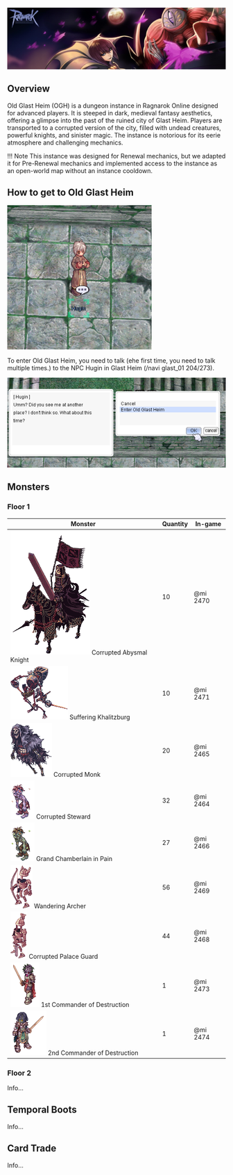 ![OGH](img/OGH.jpg)

## Overview

Old Glast Heim (OGH) is a dungeon instance in Ragnarok Online designed for advanced players. It is steeped in dark, medieval fantasy aesthetics, offering a glimpse into the past of the ruined city of Glast Heim. Players are transported to a corrupted version of the city, filled with undead creatures, powerful knights, and sinister magic. The instance is notorious for its eerie atmosphere and challenging mechanics.

!!! Note
    This instance was designed for Renewal mechanics, but we adapted it for Pre-Renewal mechanics and implemented access to the instance as an open-world map without an instance cooldown.

## How to get to Old Glast Heim

![OGH-Hugin](img/OGH-Hugin.png)<br>

To enter Old Glast Heim, you need to talk (еhe first time, you need to talk multiple times.) to the NPC Hugin in Glast Heim (/navi glast_01 204/273).

 ![OGH-Hugin1](img/OGH-Hugin1.png)<br>

## Monsters

### Floor 1

| Monster | Quantity | In-game  |
|---------|----------|----------|
| ![2470](img/OGH/2470.gif) Corrupted Abysmal Knight | 10 | @mi 2470 |
| ![2471](img/OGH/2471.gif) Suffering Khalitzburg | 10 | @mi 2471 |
| ![2465](img/OGH/2465.gif) Corrupted Monk | 20 | @mi 2465 |
| ![2464](img/OGH/2464.gif) Corrupted Steward | 32 | @mi 2464 |
| ![2466](img/OGH/2466.gif) Grand Chamberlain in Pain | 27 | @mi 2466 |
| ![2469](img/OGH/2469.gif) Wandering Archer | 56 | @mi 2469 |
| ![2468](img/OGH/2468.gif) Corrupted Palace Guard | 44 | @mi 2468 |
| ![2473](img/OGH/2473.gif) 1st Commander of Destruction | 1 | @mi 2473 |
| ![2474](img/OGH/2474.gif) 2nd Commander of Destruction | 1 | @mi 2474 |

### Floor 2

Info...

## Temporal Boots

Info...

## Card Trade

Info...


